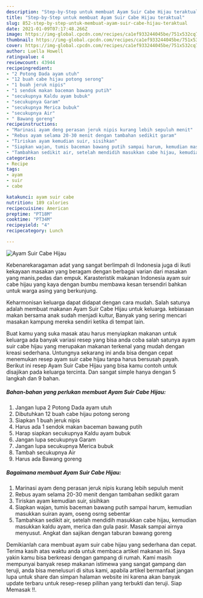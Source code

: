 ```yaml
---
description: "Step-by-Step untuk membuat Ayam Suir Cabe Hijau teraktual"
title: "Step-by-Step untuk membuat Ayam Suir Cabe Hijau teraktual"
slug: 852-step-by-step-untuk-membuat-ayam-suir-cabe-hijau-teraktual
date: 2021-01-09T07:17:48.266Z
image: https://img-global.cpcdn.com/recipes/ca1ef933244045be/751x532cq70/ayam-suir-cabe-hijau-foto-resep-utama.jpg
thumbnail: https://img-global.cpcdn.com/recipes/ca1ef933244045be/751x532cq70/ayam-suir-cabe-hijau-foto-resep-utama.jpg
cover: https://img-global.cpcdn.com/recipes/ca1ef933244045be/751x532cq70/ayam-suir-cabe-hijau-foto-resep-utama.jpg
author: Luella Howell
ratingvalue: 4
reviewcount: 43944
recipeingredient:
- "2 Potong Dada ayam utuh"
- "12 buah cabe hijau potong serong"
- "1 buah jeruk nipis"
- "1 sendok makan baceman bawang putih"
- "secukupnya Kaldu ayam bubuk"
- "secukupnya Garam"
- "secukupnya Merica bubuk"
- "secukupnya Air"
- " Bawang goreng"
recipeinstructions:
- "Marinasi ayam deng perasan jeruk nipis kurang lebih sepuluh menit"
- "Rebus ayam selama 20-30 menit dengan tambahan sedikit garam"
- "Tiriskan ayam kemudian suir, sisihkan"
- "Siapkan wajan, tumis baceman bawang putih sampai harum, kemudian masukkan suiran ayam, oseng osrng sebentar"
- "Tambahkan sedikit air, setelah mendidih masukkan cabe hijau, kemudian masukkan kaldu ayam, merica dan gula pasir. Masak sampai airnya menyusut. Angkat dan sajikan dengan taburan bawang goreng"
categories:
- Recipe
tags:
- ayam
- suir
- cabe

katakunci: ayam suir cabe 
nutrition: 189 calories
recipecuisine: American
preptime: "PT18M"
cooktime: "PT34M"
recipeyield: "4"
recipecategory: Lunch

---
```



![Ayam Suir Cabe Hijau](https://img-global.cpcdn.com/recipes/ca1ef933244045be/751x532cq70/ayam-suir-cabe-hijau-foto-resep-utama.jpg)

Kebenarekaragaman adat yang sangat berlimpah di Indonesia juga di ikuti kekayaan masakan yang beragam dengan berbagai varian dari masakan yang manis,pedas dan empuk. Karasteristik makanan Indonesia ayam suir cabe hijau yang kaya dengan bumbu membawa kesan tersendiri bahkan untuk warga asing yang berkunjung.




Keharmonisan keluarga dapat didapat dengan cara mudah. Salah satunya adalah membuat makanan Ayam Suir Cabe Hijau untuk keluarga. kebiasaan makan bersama anak sudah menjadi kultur, Banyak yang sering mencari masakan kampung mereka sendiri ketika di tempat lain.

Buat kamu yang suka masak atau harus menyiapkan makanan untuk keluarga ada banyak variasi resep yang bisa anda coba salah satunya ayam suir cabe hijau yang merupakan makanan terkenal yang mudah dengan kreasi sederhana. Untungnya sekarang ini anda bisa dengan cepat menemukan resep ayam suir cabe hijau tanpa harus bersusah payah.
Berikut ini resep Ayam Suir Cabe Hijau yang bisa kamu contoh untuk disajikan pada keluarga tercinta. Dan sangat simple hanya dengan 5 langkah dan 9 bahan.


<!--inarticleads1-->

##### Bahan-bahan yang perlukan membuat Ayam Suir Cabe Hijau:

1. Jangan lupa 2 Potong Dada ayam utuh
1. Dibutuhkan 12 buah cabe hijau potong serong
1. Siapkan 1 buah jeruk nipis
1. Harus ada 1 sendok makan baceman bawang putih
1. Harap siapkan secukupnya Kaldu ayam bubuk
1. Jangan lupa secukupnya Garam
1. Jangan lupa secukupnya Merica bubuk
1. Tambah secukupnya Air
1. Harus ada  Bawang goreng




<!--inarticleads2-->

##### Bagaimana membuat  Ayam Suir Cabe Hijau:

1. Marinasi ayam deng perasan jeruk nipis kurang lebih sepuluh menit
1. Rebus ayam selama 20-30 menit dengan tambahan sedikit garam
1. Tiriskan ayam kemudian suir, sisihkan
1. Siapkan wajan, tumis baceman bawang putih sampai harum, kemudian masukkan suiran ayam, oseng osrng sebentar
1. Tambahkan sedikit air, setelah mendidih masukkan cabe hijau, kemudian masukkan kaldu ayam, merica dan gula pasir. Masak sampai airnya menyusut. Angkat dan sajikan dengan taburan bawang goreng




Demikianlah cara membuat ayam suir cabe hijau yang sederhana dan cepat. Terima kasih atas waktu anda untuk membaca artikel makanan ini. Saya yakin kamu bisa berkreasi dengan gampang di rumah. Kami masih mempunyai banyak resep makanan istimewa yang sangat gampang dan teruji, anda bisa menelusuri di situs kami, apabila artikel bermanfaat jangan lupa untuk share dan simpan halaman website ini karena akan banyak update terbaru untuk resep-resep pilihan yang terbukti dan teruji. Siap Memasak !!. 
